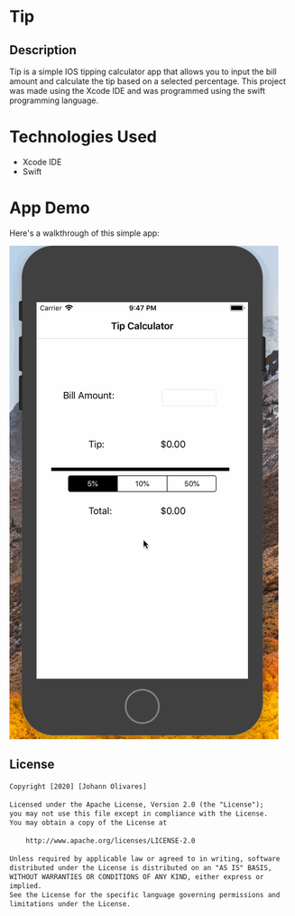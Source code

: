 
# **Tip**

## Description
 Tip is a simple IOS tipping calculator app that allows you to input the bill amount and calculate the tip based on a selected percentage.
 This project was made using the Xcode IDE and was programmed using the swift programming language.
 
# Technologies Used
- Xcode IDE
- Swift

# App Demo
Here's a walkthrough of this simple app:

<img src='tipRecording.gif' title='Video Walkthrough' width='' alt='Video Walkthrough' />


## License

    Copyright [2020] [Johann Olivares]

    Licensed under the Apache License, Version 2.0 (the "License");
    you may not use this file except in compliance with the License.
    You may obtain a copy of the License at

        http://www.apache.org/licenses/LICENSE-2.0

    Unless required by applicable law or agreed to in writing, software
    distributed under the License is distributed on an "AS IS" BASIS,
    WITHOUT WARRANTIES OR CONDITIONS OF ANY KIND, either express or implied.
    See the License for the specific language governing permissions and
    limitations under the License.
